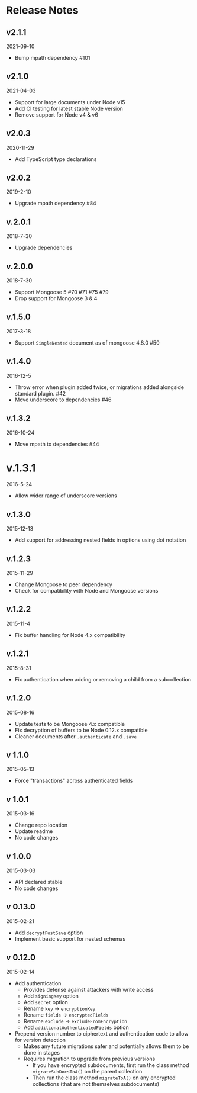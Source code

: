 # Release Notes

## v2.1.1
2021-09-10
- Bump mpath dependency #101

## v2.1.0
2021-04-03
- Support for large documents under Node v15
- Add CI testing for latest stable Node version
- Remove support for Node v4 & v6

## v2.0.3
2020-11-29
- Add TypeScript type declarations

## v2.0.2
2019-2-10
- Upgrade mpath dependency #84

## v.2.0.1
2018-7-30
- Upgrade dependencies

## v.2.0.0
2018-7-30
- Support Mongoose 5 #70 #71 #75 #79
- Drop support for Mongoose 3 & 4

## v.1.5.0
2017-3-18
- Support `SingleNested` document as of mongoose 4.8.0 #50

## v.1.4.0
2016-12-5
- Throw error when plugin added twice, or migrations added alongside standard plugin. #42
- Move underscore to dependencies #46

## v.1.3.2
2016-10-24
- Move mpath to dependencies #44

# v.1.3.1
2016-5-24
- Allow wider range of underscore versions

## v.1.3.0
2015-12-13
- Add support for addressing nested fields in options using dot notation

## v.1.2.3
2015-11-29
- Change Mongoose to peer dependency
- Check for compatibility with Node and Mongoose versions

## v.1.2.2
2015-11-4
- Fix buffer handling for Node 4.x compatibility

## v.1.2.1
2015-8-31
- Fix authentication when adding or removing a child from a subcollection

## v.1.2.0
2015-08-16
- Update tests to be Mongoose 4.x compatible
- Fix decryption of buffers to be Node 0.12.x compatible
- Cleaner documents after `.authenticate` and `.save`

## v 1.1.0
2015-05-13
- Force "transactions" across authenticated fields

## v 1.0.1
2015-03-16
- Change repo location
- Update readme
- No code changes

## v 1.0.0
2015-03-03
- API declared stable
- No code changes

## v 0.13.0
2015-02-21
- Add `decryptPostSave` option
- Implement basic support for nested schemas

## v 0.12.0
2015-02-14
- Add authentication
	- Provides defense against attackers with write access
	- Add `signingKey` option
	- Add `secret` option
    - Rename `key` -> `encryptionKey`
    - Rename `fields` -> `encryptedFields`
    - Rename `exclude` -> `excludeFromEncryption`
	- Add `additionalAuthenticatedFields` option
- Prepend version number to ciphertext and authentication code to allow for version detection
	- Makes any future migrations safer and potentially allows them to be done in stages
	- Requires migration to upgrade from previous versions
		- If you have encrypted subdocuments, first run the class method `migrateSubDocsToA()` on the parent collection
        - Then run the class method `migrateToA()` on any encrypted collections (that are not themselves subdocuments)
